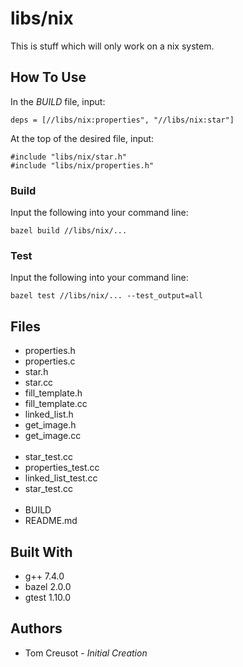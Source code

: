 # libs/nix
This is stuff which will only work on a nix system.

## How To Use
In the *BUILD* file, input:
```
deps = [//libs/nix:properties", "//libs/nix:star"]
```
At the top of the desired file, input:
```
#include "libs/nix/star.h"
#include "libs/nix/properties.h"
```

### Build
Input the following into your command line:
```
bazel build //libs/nix/...
```

### Test
Input the following into your command line:
```
bazel test //libs/nix/... --test_output=all
```

## Files
* properties.h
* properties.c
* star.h
* star.cc
* fill_template.h
* fill_template.cc
* linked_list.h
* get_image.h
* get_image.cc
<br /><br />
* star_test.cc
* properties_test.cc
* linked_list_test.cc
* star_test.cc
<br /><br />
* BUILD
* README.md

## Built With
* g++	7.4.0
* bazel	2.0.0
* gtest	1.10.0

## Authors
* Tom Creusot - *Initial Creation*
